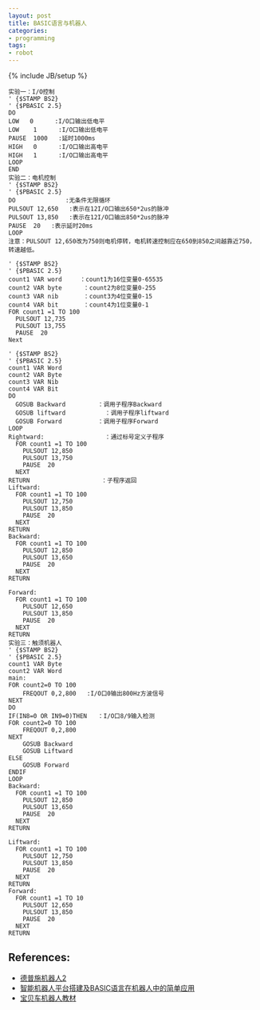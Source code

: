 ```yaml
---
layout: post
title: BASIC语言与机器人
categories:
- programming
tags:
- robot
---
```

{% include JB/setup %}

    实验一：I/O控制
    ' {$STAMP BS2}
    ' {$PBASIC 2.5}
    DO
    LOW   0      :I/O口输出低电平
    LOW    1      :I/O口输出低电平
    PAUSE  1000   :延时1000ms  
    HIGH   0      :I/O口输出高电平
    HIGH   1      :I/O口输出高电平
    LOOP
    END
    实验二：电机控制
    ' {$STAMP BS2}
    ' {$PBASIC 2.5}
    DO              :无条件无限循环
    PULSOUT 12,650   :表示在12I/O口输出650*2us的脉冲
    PULSOUT 13,850   :表示在12I/O口输出850*2us的脉冲
    PAUSE  20   :表示延时20ms
    LOOP
    注意：PULSOUT 12,650改为750则电机停转，电机转速控制应在650到850之间越靠近750，转速越低。

    ' {$STAMP BS2}
    ' {$PBASIC 2.5}
    count1 VAR word     ：count1为16位变量0-65535
    count2 VAR byte      ：count2为8位变量0-255
    count3 VAR nib       ：count3为4位变量0-15
    count4 VAR bit       ：count4为1位变量0-1
    FOR count1 =1 TO 100   
      PULSOUT 12,735
      PULSOUT 13,755
      PAUSE  20
    Next

    ' {$STAMP BS2}
    ' {$PBASIC 2.5}
    count1 VAR Word
    count2 VAR Byte
    count3 VAR Nib
    count4 VAR Bit
    DO
      GOSUB Backward         ：调用子程序Backward  
      GOSUB liftward           ：调用子程序liftward
      GOSUB Forward          ：调用子程序Forward
    LOOP
    Rightward:                 ：通过标号定义子程序
      FOR count1 =1 TO 100
        PULSOUT 12,850
        PULSOUT 13,750
        PAUSE  20
      NEXT
    RETURN                    ：子程序返回
    Liftward:
      FOR count1 =1 TO 100
        PULSOUT 12,750
        PULSOUT 13,850
        PAUSE  20
      NEXT
    RETURN
    Backward:
      FOR count1 =1 TO 100
        PULSOUT 12,850
        PULSOUT 13,650
        PAUSE  20
      NEXT
    RETURN

    Forward:
      FOR count1 =1 TO 100
        PULSOUT 12,650
        PULSOUT 13,850
        PAUSE  20
      NEXT
    RETURN
    实验三：触须机器人
    ' {$STAMP BS2}
    ' {$PBASIC 2.5}
    count1 VAR Byte
    count2 VAR Word
    main:
    FOR count2=0 TO 100
        FREQOUT 0,2,800   :I/O口0输出800Hz方波信号
    NEXT
    DO
    IF(IN8=0 OR IN9=0)THEN   ：I/O口8/9输入检测
    FOR count2=0 TO 100
        FREQOUT 0,2,800
    NEXT
        GOSUB Backward
        GOSUB Liftward
    ELSE
        GOSUB Forward
    ENDIF
    LOOP
    Backward:
      FOR count1 =1 TO 100
        PULSOUT 12,850
        PULSOUT 13,650
        PAUSE  20
      NEXT
    RETURN

    Liftward:
      FOR count1 =1 TO 100
        PULSOUT 12,750
        PULSOUT 13,850
        PAUSE  20
      NEXT
    RETURN
    Forward:
      FOR count1 =1 TO 10
        PULSOUT 12,650
        PULSOUT 13,850
        PAUSE  20
      NEXT
    RETURN


## References:

+ [德普施机器人2](http://wenku.baidu.com/view/555d083b376baf1ffc4fad90.html)
+ [智能机器人平台搭建及BASIC语言在机器人中的简单应用](http://www.worlduc.com/blog2012.aspx?bid=3884991)
+ [宝贝车机器人教材](http://read.pudn.com/downloads166/ebook/761752/宝贝车机器人教材.pdf)